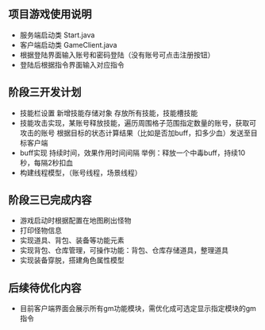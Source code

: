 ## 项目游戏使用说明
* 服务端启动类 Start.java
* 客户端启动类 GameClient.java
* 根据登陆界面输入账号和密码登陆（没有账号可点击注册按钮）
* 登陆后根据指令界面输入对应指令

## 阶段三开发计划

* 技能栏设置 新增技能存储对象 存放所有技能，技能槽技能
* 技能攻击实现，某账号释放技能，遍历周围格子范围指定数量的账号，获取可攻击的账号 根据目标的状态计算结果（比如是否加buff，扣多少血）发送至目标客户端
* buff实现  持续时间，效果作用时间间隔  举例：释放一个中毒buff，持续10秒，每隔2秒扣血
* 构建线程模型，（账号线程，场景线程）

## 阶段三已完成内容
* 游戏启动时根据配置在地图刷出怪物
* 打印怪物信息
* 实现道具、背包、装备等功能元素
* 实现背包、仓库管理，可操作功能：背包、仓库存储道具，整理道具
* 实现装备穿脱，搭建角色属性模型

## 后续待优化内容
* 目前客户端界面会展示所有gm功能模块，需优化成可选定显示指定模块的gm指令